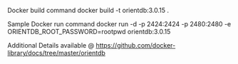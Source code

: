 
Docker build command
docker build -t orientdb:3.0.15 .

Sample Docker run command
docker run -d -p 2424:2424 -p 2480:2480 -e ORIENTDB_ROOT_PASSWORD=rootpwd orientdb:3.0.15

Additional Details available @
https://github.com/docker-library/docs/tree/master/orientdb
